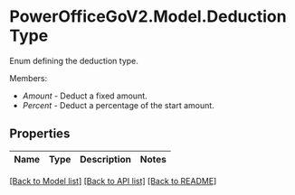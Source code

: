 # PowerOfficeGoV2.Model.DeductionType
Enum defining the deduction type.<p>Members:</p><ul><li><i>Amount</i> - Deduct a fixed amount.</li><li><i>Percent</i> - Deduct a percentage of the start amount.</li></ul>

## Properties

Name | Type | Description | Notes
------------ | ------------- | ------------- | -------------

[[Back to Model list]](../../README.md#documentation-for-models) [[Back to API list]](../../README.md#documentation-for-api-endpoints) [[Back to README]](../../README.md)

